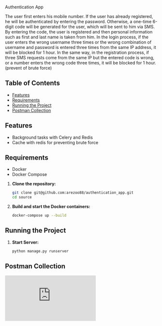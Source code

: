 Authentication App

The user first enters his mobile number.
If the user has already registered, he will be authenticated by entering the password.
Otherwise, a one-time 6-digit code will be generated for the user, which will be sent to him via SMS.
By entering the code, the user is registered and then personal information such as first and last name is taken from him.
In the login process, if the user enters the wrong username three times or the wrong combination of username and password is entered three times from the same IP address, it will be blocked for 1 hour.
In the same way, in the registration process, if three SMS requests come from the same IP but the entered code is wrong, or a number enters the wrong code three times, it will be blocked for 1 hour.(prevent of brute force)

## Table of Contents

- [Features](#features)
- [Requirements](#requirements)
- [Running the Project](#running-the-project)
- [Postman Collection](#postman-collection)

## Features

- Background tasks with Celery and Redis
- Cache with redis for preventing brute force

## Requirements

- Docker
- Docker Compose

1. **Clone the repository:**

   ```sh
   git clone git@github.com:arezoo88/authentication_app.git
   cd source
   ```

2. **Build and start the Docker containers:**

   ```sh
   docker-compose up --build
   ```

## Running the Project

1. **Start Server:**

   ```sh
   python manage.py runserver
   ```

## Postman Collection

![postman collection](https://github.com/arezoo88/authentication_app/blob/master/source/assets/authentication_app.postman_collection.json)
